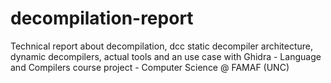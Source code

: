# decompilation-report
Technical report about decompilation, dcc static decompiler architecture, dynamic decompilers, actual tools and an use case with Ghidra - Language and Compilers course project - Computer Science @ FAMAF (UNC)
